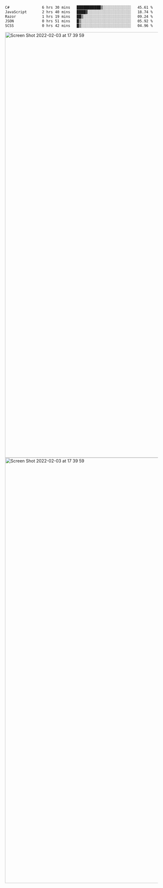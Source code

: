 <!--START_SECTION:waka-->

```txt
C#               6 hrs 30 mins   ███████████▒░░░░░░░░░░░░░   45.61 %
JavaScript       2 hrs 40 mins   ████▓░░░░░░░░░░░░░░░░░░░░   18.74 %
Razor            1 hrs 19 mins   ██▒░░░░░░░░░░░░░░░░░░░░░░   09.24 %
JSON             0 hrs 51 mins   █▒░░░░░░░░░░░░░░░░░░░░░░░   05.92 %
SCSS             0 hrs 42 mins   █▒░░░░░░░░░░░░░░░░░░░░░░░   04.96 %
```

<!--END_SECTION:waka-->

<img width="1400" alt="Screen Shot 2022-02-03 at 17 39 59" src="https://user-images.githubusercontent.com/45716542/152387304-f2b60485-53a6-4f4b-a818-5cefb1b0c0ae.png">
<img width="1400" alt="Screen Shot 2022-02-03 at 17 39 59" src="https://user-images.githubusercontent.com/45716542/152387273-ea5cdf21-2a45-44da-8bef-00c1763b1d42.png">
